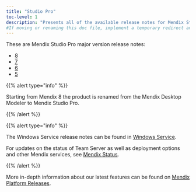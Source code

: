 ```yaml
---
title: "Studio Pro"
toc-level: 1
description: "Presents all of the available release notes for Mendix Studio Pro."
#If moving or renaming this doc file, implement a temporary redirect and let the respective team know they should update the URL in the product. See Mapping to Products for more details.
---
```


These are Mendix Studio Pro major version release notes:

* [8](8)
* [7](7)
* [6](6)
* [5](5)

{{% alert type="info" %}}

Starting from Mendix 8 the product is renamed from the Mendix Desktop Modeler to Mendix Studio Pro.

{{% /alert %}}

{{% alert type="info" %}}

The Windows Service release notes can be found in [Windows Service](windows-service).

For updates on the status of Team Server as well as deployment options and other Mendix services, see [Mendix Status](https://status.mendix.com/).

{{% /alert %}}

More in-depth information about our latest features can be found on [Mendix Platform Releases](https://www.mendix.com/releases/).
